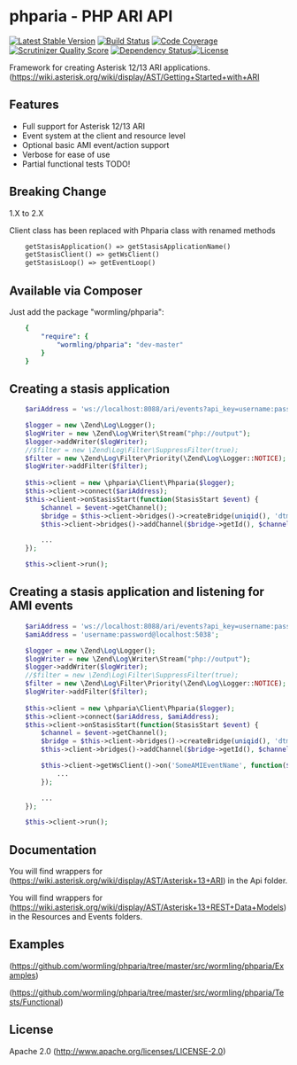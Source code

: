 phparia - PHP ARI API
===

[![Latest Stable Version](https://img.shields.io/packagist/v/wormling/phparia.svg)](https://packagist.org/packages/wormling/phparia) [![Build Status](http://img.shields.io/travis/wormling/phparia.svg?branch=master)](https://travis-ci.org/wormling/phparia) [![Code Coverage](https://scrutinizer-ci.com/g/wormling/phparia/badges/coverage.png?b=master)](https://scrutinizer-ci.com/g/wormling/phparia/?branch=master) [![Scrutinizer Quality Score](http://img.shields.io/scrutinizer/g/wormling/phparia.svg)](https://scrutinizer-ci.com/g/wormling/phparia/) [![Dependency Status](https://www.versioneye.com/user/projects/558fd8a5316338001a000515/badge.svg?style=flat)](https://www.versioneye.com/user/projects/558fd8a5316338001a000515)[![License](https://img.shields.io/github/license/wormling/phparia.svg)](http://www.apache.org/licenses/LICENSE-2.0)

Framework for creating Asterisk 12/13 ARI applications.  (https://wiki.asterisk.org/wiki/display/AST/Getting+Started+with+ARI 

Features
---

* Full support for Asterisk 12/13 ARI
* Event system at the client and resource level
* Optional basic AMI event/action support
* Verbose for ease of use
* Partial functional tests TODO!

Breaking Change
---

1.X to 2.X

Client class has been replaced with Phparia class with renamed methods

```php
    getStasisApplication() => getStasisApplicationName()
    getStasisClient() => getWsClient()
    getStasisLoop() => getEventLoop()
```

Available via Composer
---
Just add the package "wormling/phparia":

```yaml
    {
        "require": {
            "wormling/phparia": "dev-master"
        }
    }
```

Creating a stasis application
---
```php
    $ariAddress = 'ws://localhost:8088/ari/events?api_key=username:password&app=stasis_app_name';

    $logger = new \Zend\Log\Logger();
    $logWriter = new \Zend\Log\Writer\Stream("php://output");
    $logger->addWriter($logWriter);
    //$filter = new \Zend\Log\Filter\SuppressFilter(true);
    $filter = new \Zend\Log\Filter\Priority(\Zend\Log\Logger::NOTICE);
    $logWriter->addFilter($filter);
        
    $this->client = new \phparia\Client\Phparia($logger);
    $this->client->connect($ariAddress);
    $this->client->onStasisStart(function(StasisStart $event) {
        $channel = $event->getChannel();
        $bridge = $this->client->bridges()->createBridge(uniqid(), 'dtmf_events, mixing', 'bridgename');
        $this->client->bridges()->addChannel($bridge->getId(), $channel->getId(), null);

        ...
    });

    $this->client->run();
```

Creating a stasis application and listening for AMI events
---
```php
    $ariAddress = 'ws://localhost:8088/ari/events?api_key=username:password&app=stasis_app_name';
    $amiAddress = 'username:password@localhost:5038';

    $logger = new \Zend\Log\Logger();
    $logWriter = new \Zend\Log\Writer\Stream("php://output");
    $logger->addWriter($logWriter);
    //$filter = new \Zend\Log\Filter\SuppressFilter(true);
    $filter = new \Zend\Log\Filter\Priority(\Zend\Log\Logger::NOTICE);
    $logWriter->addFilter($filter);
        
    $this->client = new \phparia\Client\Phparia($logger);
    $this->client->connect($ariAddress, $amiAddress);
    $this->client->onStasisStart(function(StasisStart $event) {
        $channel = $event->getChannel();
        $bridge = $this->client->bridges()->createBridge(uniqid(), 'dtmf_events, mixing', 'bridgename');
        $this->client->bridges()->addChannel($bridge->getId(), $channel->getId(), null);

        $this->client->getWsClient()->on('SomeAMIEventName', function($event) {
            ...
        });

        ...
    });

    $this->client->run();
```

Documentation
---
You will find wrappers for (https://wiki.asterisk.org/wiki/display/AST/Asterisk+13+ARI) in the Api folder.

You will find wrappers for (https://wiki.asterisk.org/wiki/display/AST/Asterisk+13+REST+Data+Models) in the Resources and Events folders.

Examples
---
(https://github.com/wormling/phparia/tree/master/src/wormling/phparia/Examples)

(https://github.com/wormling/phparia/tree/master/src/wormling/phparia/Tests/Functional)

License
---
Apache 2.0 (http://www.apache.org/licenses/LICENSE-2.0)